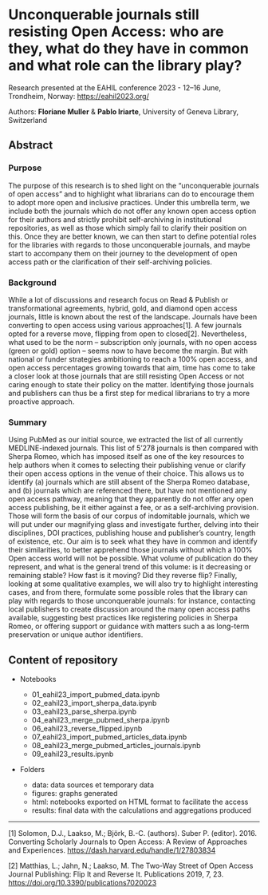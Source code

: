 # Unconquerable journals still resisting Open Access: who are they, what do they have in common and what role can the library play? 

Research presented at the EAHIL conference 2023 - 12–16 June, Trondheim, Norway: https://eahil2023.org/  

Authors: **Floriane Muller** & **Pablo Iriarte**, University of Geneva Library, Switzerland

## Abstract

### Purpose
The purpose of this research is to shed light on the “unconquerable journals of open access” and to highlight what librarians can do to encourage them to adopt more open and inclusive practices. Under this umbrella term, we include both the journals which do not offer any known open access option for their authors and strictly prohibit self-archiving in institutional repositories, as well as those which simply fail to clarify their position on this. Once they are better known, we can then start to define potential roles for the libraries with regards to those unconquerable journals, and maybe start to accompany them on their journey to the development of open access path or the clarification of their self-archiving policies.

### Background
While a lot of discussions and research focus on Read & Publish or transformational agreements, hybrid, gold, and diamond open access journals, little is known about the rest of the landscape. Journals have been converting to open access using various approaches[1]. A few journals opted for a reverse move, flipping from open to closed[2]. Nevertheless, what used to be the norm – subscription only journals, with no open access (green or gold) option – seems now to have become the margin. But with national or funder strategies ambitioning to reach a 100% open access, and open access percentages growing towards that aim, time has come to take a closer look at those journals that are still resisting Open Access or not caring enough to state their policy on the matter. Identifying those journals and publishers can thus be a first step for medical librarians to try a more proactive approach.

### Summary
Using PubMed as our initial source, we extracted the list of all currently MEDLINE-indexed journals. This list of 5’278 journals is then compared with Sherpa Romeo, which has imposed itself as one of the key resources to help authors when it comes to selecting their publishing venue or clarify their open access options in the venue of their choice. This allows us to identify (a) journals which are still absent of the Sherpa Romeo database, and (b) journals which are referenced there, but have not mentioned any open access pathway, meaning that they apparently do not offer any open access publishing, be it either against a fee, or as a self-archiving provision.
Those will form the basis of our corpus of indomitable journals, which we will put under our magnifying glass and investigate further, delving into their disciplines, DOI practices, publishing house and publisher’s country, length of existence, etc. Our aim is to seek what they have in common and identify their similarities, to better apprehend those journals without which a 100% Open access world will not be possible. What volume of publication do they represent, and what is the general trend of this volume: is it decreasing or remaining stable? How fast is it moving? Did they reverse flip?
Finally, looking at some qualitative examples, we will also try to highlight interesting cases, and from there, formulate some possible roles that the library can play with regards to those unconquerable journals: for instance, contacting local publishers to create discussion around the many open access paths available, suggesting best practices like registering policies in Sherpa Romeo, or offering support or guidance with matters such a as long-term preservation or unique author identifiers.

## Content of repository

 * Notebooks
   * 01_eahil23_import_pubmed_data.ipynb
   * 02_eahil23_import_sherpa_data.ipynb
   * 03_eahil23_parse_sherpa.ipynb
   * 04_eahil23_merge_pubmed_sherpa.ipynb
   * 06_eahil23_reverse_flipped.ipynb
   * 07_eahil23_import_pubmed_articles_data.ipynb
   * 08_eahil23_merge_pubmed_articles_journals.ipynb
   * 09_eahil23_results.ipynb
   
 * Folders
   * data: data sources et temporary data
   * figures: graphs generated
   * html: notebooks exported on HTML format to facilitate the access
   * results: final data with the calculations and aggregations produced

-----------------------------
[1] Solomon, D.J., Laakso, M.; Björk, B.-C. (authors). Suber P. (editor). 2016. Converting Scholarly Journals to Open Access: A Review of Approaches and Experiences. https://dash.harvard.edu/handle/1/27803834   

[2] Matthias, L.; Jahn, N.; Laakso, M. The Two-Way Street of Open Access Journal Publishing: Flip It and Reverse It. Publications 2019, 7, 23. https://doi.org/10.3390/publications7020023  


